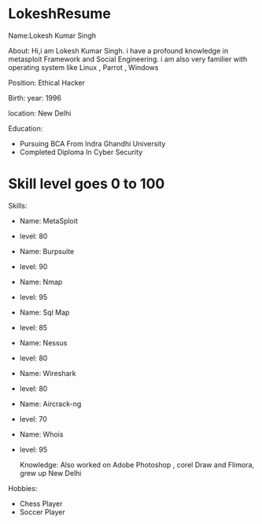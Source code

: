 # LokeshResume
Name:Lokesh Kumar Singh

 
About: Hi,i am Lokesh Kumar Singh. i have a profound knowledge in metasploit Framework 
        and Social Engineering.
        i am also very familier with operating system like Linux , Parrot , Windows   
     
Position: Ethical Hacker

Birth:
  year: 1996
  
  location: New Delhi

Education:
- Pursuing BCA From Indra Ghandhi University
- Completed Diploma In Cyber Security
 
# Skill level goes 0 to 100
Skills:
- Name: MetaSploit
- level: 80
- Name: Burpsuite
-  level: 90
- Name: Nmap
- level: 95
- Name: Sql Map
- level: 85
- Name: Nessus
- level: 80
- Name: Wireshark 
- level: 80
- Name: Aircrack-ng
- level: 70
- Name: Whois
- level: 95
  
  Knowledge: Also worked on Adobe Photoshop , corel Draw and Flimora, grew up New Delhi
 
Hobbies:
- Chess Player
- Soccer Player
